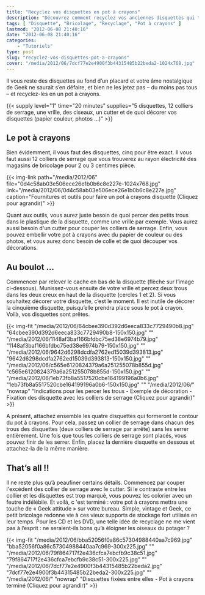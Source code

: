 ```yaml
---
title: "Recyclez vos disquettes en pot à crayons"
description: "Découvrez comment recyclez vos anciennes disquettes qui trainent au fond de votre placard en un pot à crayons geek et original !"
tags: [ "Disquette", "Bricolage", "Recyclage", "Pot à crayons" ]
lastmod: "2012-06-08 21:40:16"
date: "2012-06-08 21:40:16"
categories:
    - "Tutoriels"
type: post
slug: "recyclez-vos-disquettes-pot-a-crayons"
cover: "/media/2012/06/7dcf77e2e4900f3b44315485b22beda2-1024x768.jpg"
---
```


Il vous reste des disquettes au fond d’un placard et votre âme nostalgique de Geek ne saurait s’en défaire, et bien ne les jetez pas – du moins pas tous – et recyclez-les en un pot à crayons.

<!--more-->

{{< supply level="1" time="20 minutes" supplies="5 disquettes, 12 colliers de serrage, une vrille, des ciseaux, un cutter et de quoi décorer vos disquettes (papier couleur, photos ...)" >}}

## Le pot à crayons

Bien évidemment, il vous faut des disquettes, cinq pour être exact. Il vous faut aussi 12 colliers de serrage que vous trouverez au rayon électricité des magasins de bricolage pour 2 ou 3 centimes pièce.

{{< img-link path="/media/2012/06" file="0d4c58ab03e506ece26e1b0b6c8e227e-1024x768.jpg" link="/media/2012/06/0d4c58ab03e506ece26e1b0b6c8e227e.jpg" caption="Fournitures et outils pour faire un pot à crayons disquette (Cliquez pour agrandir)" >}}

Quant aux outils, vous aurez juste besoin de quoi percer des petits trous dans le plastique de la disquette, comme une vrille par exemple. Vous aurez aussi besoin d'un cutter pour couper les colliers de serrage. Enfin, vous pouvez embellir votre pot à crayons avec du papier de couleur ou des photos, et vous aurez donc besoin de colle et de quoi découper vos décorations.

## Au boulot …

Commencer par relever le cache en bas de la disquette (flèche sur l’image ci-dessous). Munissez-vous ensuite de votre vrille et percez deux trous dans les deux creux en haut de la disquette (cercles 1 et 2). Si vous souhaitez décorer votre disquette, c’est le moment. Il est inutile de décorer la cinquième disquette, puisqu’elle prendra place sous le pot à crayon. Voilà, vos disquettes sont prêtes.

{{< img-fit
    "/media/2012/06/64cbee390d392d6eeca833c7729490b8.jpg" "64cbee390d392d6eeca833c7729490b8-150x150.jpg" ""
    "/media/2012/06/1148af3baf166bfdbc75ed38e6974b79.jpg" "1148af3baf166bfdbc75ed38e6974b79-150x150.jpg" ""
    "/media/2012/06/9642d6298dcdfa2762ed15039d393813.jpg" "9642d6298dcdfa2762ed15039d393813-150x150.jpg" ""
    "/media/2012/06/c565e6120824379a6a251255078b855d.jpg" "c565e6120824379a6a251255078b855d-150x150.jpg" ""
    "/media/2012/06/1eb73fb8a5517520cbe164199196a0b6.jpg" "1eb73fb8a5517520cbe164199196a0b6-150x150.jpg" ""
    "/media/2012/06/" "nowrap" "Indications pour les percer les trous - Exemple de décoration - Fixation des disquette avec les colliers de serrage (Cliquez pour agrandir)" >}}

A présent, attachez ensemble les quatre disquettes qui formeront le contour du pot à crayons. Pour cela, passez un collier de serrage dans chacun des trous des disquettes (deux colliers de serrage par arrête) sans les serrer entièrement. Une fois que tous les colliers de serrage sont placés, vous pouvez finir de les serrer. Enfin, placez la dernière disquette en dessous et attachez-la de la même manière.

## That’s all !!

Il ne reste plus qu’à peaufiner certains détails. Commencez par couper l'excédent des collier de serrage avec le cutter. Si le contraste entre les collier et les disquettes est trop marqué, vous pouvez les colorier avec un feutre indélébile. Et voilà, c 'est terminé : votre pot à crayons mettra une touche de « Geek attitude » sur votre bureau. Simple, vintage et Geek, ce petit bricolage redonne vie à ces vieux supports de stockage fort utilisés en leur temps. Pour les CD et les DVD, une telle idée de recyclage ne me vient pas à l’esprit : ne seraient-ils bons qu’à éloigner les oiseaux du potager ?

{{< img-fit
    "/media/2012/06/bba52056f0a86c57304988440aa7c969.jpg" "bba52056f0a86c57304988440aa7c969-300x225.jpg" ""
    "/media/2012/06/79f864717f2e436cfca7ebcfb9c38c51.jpg" "79f864717f2e436cfca7ebcfb9c38c51-300x225.jpg" ""
    "/media/2012/06/7dcf77e2e4900f3b44315485b22beda2.jpg" "7dcf77e2e4900f3b44315485b22beda2-300x225.jpg" ""
    "/media/2012/06/" "nowrap" "Disquettes fixées entre elles - Pot à crayons terminé (Cliquez pour agrandir)" >}}